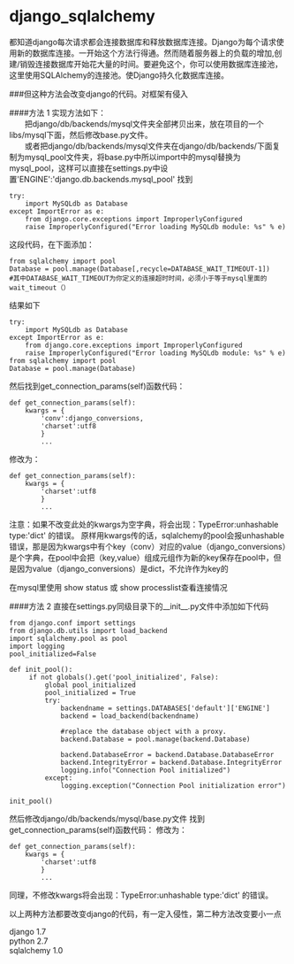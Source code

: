 # django_sqlalchemy
都知道django每次请求都会连接数据库和释放数据库连接。Django为每个请求使用新的数据库连接。一开始这个方法行得通。然而随着服务器上的负载的增加,创建/销毁连接数据库开始花大量的时间。要避免这个，你可以使用数据库连接池，这里使用SQLAlchemy的连接池。使Django持久化数据库连接。

###但这种方法会改变django的代码。对框架有侵入


####方法 1
实现方法如下：<br>
　　把django/db/backends/mysql文件夹全部拷贝出来，放在项目的一个libs/mysql下面，然后修改base.py文件。<br>
　　或者把django/db/backends/mysql文件夹在django/db/backends/下面复制为mysql_pool文件夹，将base.py中所以import中的mysql替换为mysql_pool，这样可以直接在settings.py中设置'ENGINE':'django.db.backends.mysql_pool'
找到
```
try:    
    import MySQLdb as Database
except ImportError as e:    
    from django.core.exceptions import ImproperlyConfigured    
    raise ImproperlyConfigured("Error loading MySQLdb module: %s" % e)
```
这段代码，在下面添加：
```
from sqlalchemy import pool
Database = pool.manage(Database[,recycle=DATABASE_WAIT_TIMEOUT-1])
#其中DATABASE_WAIT_TIMEOUT为你定义的连接超时时间，必须小于等于mysql里面的wait_timeout（）
```
结果如下
```
try:    
    import MySQLdb as Database
except ImportError as e:    
    from django.core.exceptions import ImproperlyConfigured    
    raise ImproperlyConfigured("Error loading MySQLdb module: %s" % e)
from sqlalchemy import pool
Database = pool.manage(Database)
```
然后找到get_connection_params(self)函数代码：
```
def get_connection_params(self):
    kwargs = {
        'conv':django_conversions,
        'charset':utf8
        }
        ...
```
修改为：
```
def get_connection_params(self):
    kwargs = {
        'charset':utf8
        }
        ...
```
注意：如果不改变此处的kwargs为空字典，将会出现：TypeError:unhashable type:'dict' 的错误。
原样用kwargs传的话，sqlalchemy的pool会报unhashable错误，那是因为kwargs中有个key（conv）对应的value（django_conversions）是个字典，在pool中会把（key,value）组成元组作为新的key保存在pool中，但是因为value（django_conversions）是dict，不允许作为key的

在mysql里使用 show status 或 show processlist查看连接情况

####方法 2
直接在settings.py同级目录下的__init__.py文件中添加如下代码
```
from django.conf import settings
from django.db.utils import load_backend
import sqlalchemy.pool as pool
import logging
pool_initialized=False

def init_pool():
     if not globals().get('pool_initialized', False):
         global pool_initialized
         pool_initialized = True
         try:
             backendname = settings.DATABASES['default']['ENGINE']
             backend = load_backend(backendname)

             #replace the database object with a proxy.
             backend.Database = pool.manage(backend.Database)

             backend.DatabaseError = backend.Database.DatabaseError
             backend.IntegrityError = backend.Database.IntegrityError
             logging.info("Connection Pool initialized")
         except:
             logging.exception("Connection Pool initialization error")

init_pool()
```
然后修改django/db/backends/mysql/base.py文件
找到get_connection_params(self)函数代码：
修改为：
```
def get_connection_params(self):
    kwargs = {
        'charset':utf8
        }
        ...
```
同理，不修改kwargs将会出现：TypeError:unhashable type:'dict' 的错误。

以上两种方法都要改变django的代码，有一定入侵性，第二种方法改变要小一点


django 1.7<br>
python 2.7<br>
sqlalchemy 1.0


